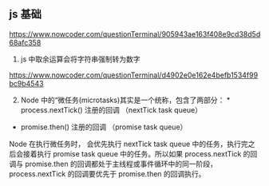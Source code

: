## js 基础

https://www.nowcoder.com/questionTerminal/905943ae163f408e9cd38d5d68afc358

1. js 中取余运算会将字符串强制转为数字

https://www.nowcoder.com/questionTerminal/d4902e0e162e4befb1534f99bc9b4543

2. Node 中的“微任务(microtasks)其实是一个统称，包含了两部分： *    process.nextTick() 注册的回调 （nextTick task queue）

* promise.then() 注册的回调 （promise task queue）

Node 在执行微任务时， 会优先执行 nextTick task queue 中的任务，执行完之后会接着执行 promise task queue 中的任务。所以如果 process.nextTick 的回调与 promise.then 的回调都处于主线程或事件循环中的同一阶段， process.nextTick 的回调要优先于 promise.then 的回调执行。
